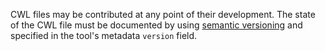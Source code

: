 
CWL files may be contributed at any point of their development. 
The state of the CWL file must be documented by using 
[semantic versioning](https://semver.org/spec/v2.0.0.html) and specified in the tool's metadata `version` field.